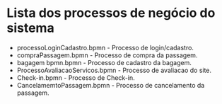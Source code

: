 # Lista dos processos de negócio do sistema

* processoLoginCadastro.bpmn - Processo de login/cadastro.
* compraPassagem.bpmn - Processo de compra da passagem.
* bagagem bpmn.bpmn - Processo de cadastro da bagagem.
* ProcessoAvaliacaoServicos.bpmn - Processo de avaliacao do site.
* Check-in.bpmn - Processo de Check-in.
* CancelamemtoPassagem.bpmn - Processo de cancelamento da passagem.
